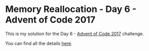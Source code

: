 # Memory Reallocation  - Day 6 - Advent of Code 2017

This is my solution for the Day 6 - [Advent of Code 2017](http://adventofcode.com/2017/) challenge.

You can find all the details [here](http://adventofcode.com/2017/day/6").
